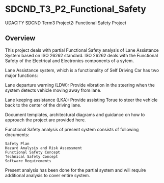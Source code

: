 # SDCND_T3_P2_Functional_Safety
UDACITY SDCND Term3 Project2: Functional Safety Project 

## Overview

This project deals with partial Functional Safety analysis of Lane Assistance System based on ISO 26262 standard. 
ISO 26262 deals with the Functional Safety of the Electrical and Electronics components of a sytem.

Lane Assistance system, which is a functionality of Self Driving Car has two major functions: 

Lane departure warning (LDW): Provide vibration in the steering when the system detects vehicle moving away from lane.

Lane keeping assistance (LKA): Provide assisting Torue to steer the vehicle back to the center of the driving lane.

Document templates, architectural diagrams and guidance on how to approach the project are provided here.

Functional Safety analysis of present system consists of following documents:

    Safety Plan
    Hazard Analysis and Risk Assessment
    Functional Safety Concept
    Technical Safety Concept
    Software Requirements

Present analysis has been done for the partial system and will require additional analysis to cover entire system.
